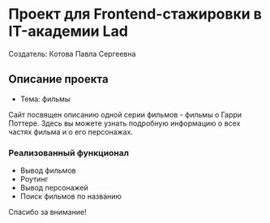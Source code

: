 # Проект для Frontend-стажировки в IT-академии Lad
Создатель: Котова Павла Сергеевна 

## Описание проекта
- Тема: фильмы

Сайт посвящен описанию одной серии фильмов - фильмы о Гарри Поттере. Здесь вы можете узнать
подробную информацию о всех частях фильма и о его персонажах.

### Реализованный функционал

- Вывод фильмов
- Роутинг
- Вывод персонажей
- Поиск фильмов по названию

Спасибо за внимание!

